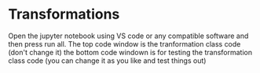 # Transformations 
Open the jupyter notebook using VS code or any compatible software and then press run all. 
The top code window is the tranformation class code (don't change it)
the bottom code windown is for testing the transformation class code (you can change it as you like and test things out)
